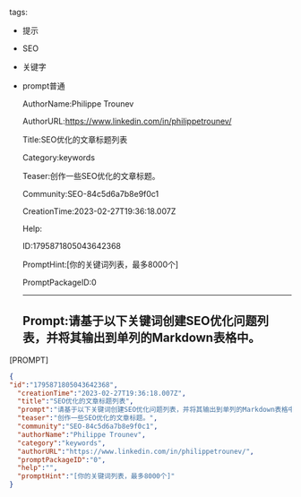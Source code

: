  tags: 
- 提示
- SEO
- 关键字
- prompt普通

  AuthorName:Philippe Trounev

  AuthorURL:https://www.linkedin.com/in/philippetrounev/

  Title:SEO优化的文章标题列表

  Category:keywords

  Teaser:创作一些SEO优化的文章标题。

  Community:SEO-84c5d6a7b8e9f0c1

  CreationTime:2023-02-27T19:36:18.007Z

  Help:

  ID:1795871805043642368

  PromptHint:[你的关键词列表，最多8000个]

  PromptPackageID:0

  ---

  ## Prompt:请基于以下关键词创建SEO优化问题列表，并将其输出到单列的Markdown表格中。
[PROMPT]

  ```json
  {
  "id":"1795871805043642368",
    "creationTime":"2023-02-27T19:36:18.007Z",
    "title":"SEO优化的文章标题列表",
    "prompt":"请基于以下关键词创建SEO优化问题列表，并将其输出到单列的Markdown表格中。\n[PROMPT]",
    "teaser":"创作一些SEO优化的文章标题。",
    "community":"SEO-84c5d6a7b8e9f0c1",
    "authorName":"Philippe Trounev",
    "category":"keywords",
    "authorURL":"https://www.linkedin.com/in/philippetrounev/",
    "promptPackageID":"0",
    "help":"",
    "promptHint":"[你的关键词列表，最多8000个]"
  }
  ```
